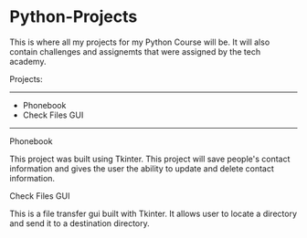 # Python-Projects

This is where all my projects for my Python Course will be. It will also contain challenges and assignemts that were
assigned by the tech academy.


Projects:
______________________________________________________________________________________________________________________________________________________________________
- Phonebook
- Check Files GUI

______________________________________________________________________________________________________________________________________________________________________

Phonebook

This project was built using Tkinter. This project will save people's contact information and gives the user the ability to 
update and delete contact information.

Check Files GUI

This is a file transfer gui built with Tkinter. It allows user to locate a directory and send it to a destination directory. 


